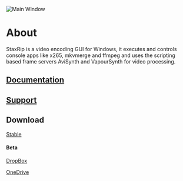 ![Main Window](https://github.com/staxrip/staxrip/blob/master/Image/Screenshots/_Main.png)

# About

StaxRip is a video encoding GUI for Windows, it executes and controls console apps like x265, mkvmerge and ffmpeg and uses the scripting based frame servers AviSynth and VapourSynth for video processing.

## [Documentation](https://github.com/staxrip/staxrip/wiki)

## [Support](https://github.com/staxrip/staxrip/wiki#support)

## Download

[Stable](https://github.com/staxrip/staxrip/releases)

#### Beta

[DropBox](https://www.dropbox.com/sh/4ctl2y928xkak4f/AAADEZj_hFpGQaNOdd3yqcAHa?dl=0)

[OneDrive](https://1drv.ms/u/s!ArwKS_ZUR01g0kH4d4eT_6a3GaKe?e=qbOfGS)
